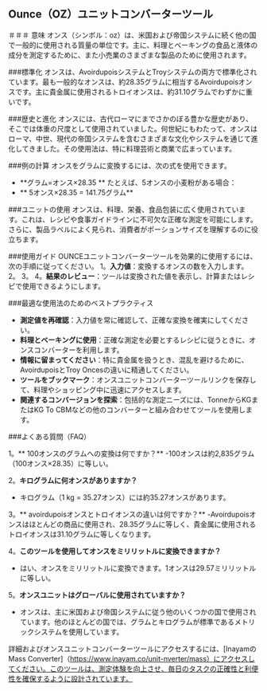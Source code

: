 ## Ounce（OZ）ユニットコンバーターツール

＃＃＃ 意味
オンス（シンボル：oz）は、米国および帝国システムに続く他の国で一般的に使用される質量の単位です。主に、料理とベーキングの食品と液体の成分を測定するために、また小売業のさまざまな製品のために使用されます。

###標準化
オンスは、AvoirdupoisシステムとTroyシステムの両方で標準化されています。最も一般的なオンスは、約28.35グラムに相当するAvoirdupoisオンスです。主に貴金属に使用されるトロイオンスは、約31.10グラムでわずかに重いです。

###歴史と進化
オンスには、古代ローマにまでさかのぼる豊かな歴史があり、そこでは体重の尺度として使用されていました。何世紀にもわたって、オンスはローマ、中世、現代の帝国システムを含むさまざまな文化やシステムを通じて進化してきました。その使用法は、特に料理芸術と商業で広まっています。

###例の計算
オンスをグラムに変換するには、次の式を使用できます。
-  **グラム=オンス×28.35 **
たとえば、5オンスの小麦粉がある場合：
-  ** 5オンス×28.35 = 141.75グラム**

###ユニットの使用
オンスは、料理、栄養、食品包装に広く使用されています。これは、レシピや食事ガイドラインに不可欠な正確な測定を可能にします。さらに、製品ラベルによく見られ、消費者がポーションサイズを理解するのに役立ちます。

###使用ガイド
OUNCEユニットコンバーターツールを効果的に使用するには、次の手順に従ってください。
1。**入力値**：変換するオンスの数を入力します。
2。
3。
4。**結果のレビュー**：ツールは変換された値を表示し、計算またはレシピで使用できるようにします。

###最適な使用法のためのベストプラクティス
-  **測定値を再確認**：入力値を常に確認して、正確な変換を確実にしてください。
-  **料理とベーキングに使用**：正確な測定を必要とするレシピに従うときに、オンスコンバーターを利用します。
-  **情報に留まってください**：特に貴金属を扱うとき、混乱を避けるために、AvoirdupoisとTroy Oncesの違いに精通してください。
-  **ツールをブックマーク**：オンスユニットコンバーターツールリンクを保存して、料理やショッピング中に迅速にアクセスします。
-  **関連するコンバージョンを探索**：包括的な測定ニーズには、TonneからKGまたはKG To CBMなどの他のコンバーターと組み合わせてツールを使用します。

###よくある質問（FAQ）

1。** 100オンスのグラムへの変換は何ですか？**
-100オンスは約2,835グラム（100オンス×28.35）に等しい。

2。**キログラムに何オンスがありますか？**
- キログラム（1 kg = 35.27オンス）には約35.27オンスがあります。

3。** avoirdupoisオンスとトロイオンスの違いは何ですか？**
-Avoirdupoisオンスはほとんどの商品に使用され、28.35グラムに等しく、貴金属に使用されるトロイオンスは31.10グラムに等しくなります。

4。**このツールを使用してオンスをミリリットルに変換できますか？**
- はい、オンスをミリリットルに変換できます。1オンスは29.57ミリリットルに等しい。

5。**オンスユニットはグローバルに使用されていますか？**
- オンスは、主に米国および帝国システムに従う他のいくつかの国で使用されています。他のほとんどの国では、グラムとキログラムが標準であるメトリックシステムを使用しています。

詳細およびオンスユニットコンバーターツールにアクセスするには、[InayamのMass Converter]（https://www.inayam.co/unit-nverter/mass）にアクセスしてください。このツールは、測定体験を向上させ、毎日のタスクの正確性と利便性を確保するように設計されています。